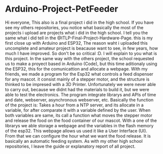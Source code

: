 # Arduino-Project-PetFeeder
Hi everyone, This also is a final project i did in the high school. If you have see my others repositories, you notice what basically the most of the projects i upload are projects what i did in the high school. I tell you the same what i did tell in the @ITLP-Final-Project-Hardware-Page. this is my first close up with Arduino and ESP32, The reason waht i uploaded this uncomplete and amateur project is beacause want to see, in few years, how much I have improved. So don't be so critical :D.
I will explain to you what is this project. In the same way with the others project, the school requested us to make a proyect based in Arduino (Code), but this time aditionaly using the ESP32, this for the comunicattion and allocate a webpage.
With my friends, we made a program for the Esp32 what controls a feed dispenser for any mascot. it consist mainly of a stepper motor, and the structure is thinked to be impresed with a 3D Printer. 
Unfortunately we were never able to carry out, because we didnt had the materials to build it, but we were able to test the electronics.
The program integrate librarys and APIs of time and date, webserver, asynchronous webserver, etc. Basically the function of the project is:
Takes a hour from a NTP server, and its allocate in a variable, for after comparate it with a variable defined by the user. When both variables are same, its call a function what moves the stepper motor and release the food on the food container of our mascot. 
With a one of the librarys we able storage a webpage and the variables in the flash memory of the esp32. This webpage allows us used it like a User Interface (UI).
From that we can configure the hour what we want the food release.
It is basically an automatic feeding system.
As with my other high school repositories, I leave the guide or explanatory report of all project.
